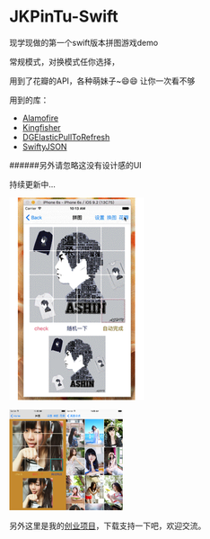 # JKPinTu-Swift
现学现做的第一个swift版本拼图游戏demo

常规模式，对换模式任你选择，<p>
用到了花瓣的API，各种萌妹子~😄😄 让你一次看不够

用到的库：

+ [Alamofire](http://item.jd.com/11598468.html)
+ [Kingfisher](http://item.jd.com/11598468.html)
+ [DGElasticPullToRefresh](http://item.jd.com/11598468.html)
+ [SwiftyJSON](http://item.jd.com/11598468.html)


<p>
######另外请忽略这没有设计感的UI
<p>

持续更新中...

<img src="./ScreenShot/0000.gif" style="max-width:100%;"/>

<img src="./ScreenShot/0001.png" style="max-width:20%;"/><img src="./ScreenShot/0002.png" style="max-width:20%;"/>




另外这里是我的[创业项目](https://itunes.apple.com/app/id958163620)，下载支持一下吧，欢迎交流。
